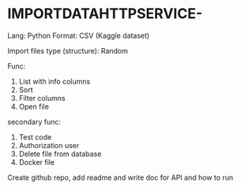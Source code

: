 # IMPORTDATAHTTPSERVICE-

Lang: Python
Format: CSV (Kaggle dataset)

Import files type (structure): Random

Func:
  1. List with info columns
  2. Sort
  3. Filter columns
  4. Open file

secondary func:
  1. Test code
  2. Authorization user
  3. Delete file from database
  4. Docker file

Create github repo, add readme and write doc for API and how to run
